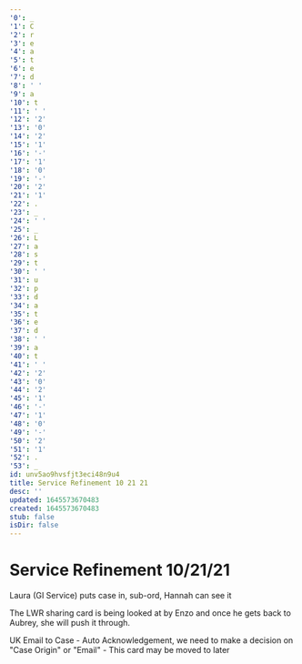 ```yaml
---
'0': _
'1': C
'2': r
'3': e
'4': a
'5': t
'6': e
'7': d
'8': ' '
'9': a
'10': t
'11': ' '
'12': '2'
'13': '0'
'14': '2'
'15': '1'
'16': '-'
'17': '1'
'18': '0'
'19': '-'
'20': '2'
'21': '1'
'22': .
'23': _
'24': ' '
'25': _
'26': L
'27': a
'28': s
'29': t
'30': ' '
'31': u
'32': p
'33': d
'34': a
'35': t
'36': e
'37': d
'38': ' '
'39': a
'40': t
'41': ' '
'42': '2'
'43': '0'
'44': '2'
'45': '1'
'46': '-'
'47': '1'
'48': '0'
'49': '-'
'50': '2'
'51': '1'
'52': .
'53': _
id: unv5ao9hvsfjt3eci48n9u4
title: Service Refinement 10 21 21
desc: ''
updated: 1645573670483
created: 1645573670483
stub: false
isDir: false
---
```


# Service Refinement 10/21/21


Laura (GI Service) puts case in, sub-ord, Hannah can see it

The LWR sharing card is being looked at by Enzo and once he gets back to Aubrey, she will push it through.

UK Email to Case
\- Auto Acknowledgement, we need to make a decision on "Case Origin" or "Email"
\- This card may be moved to later

